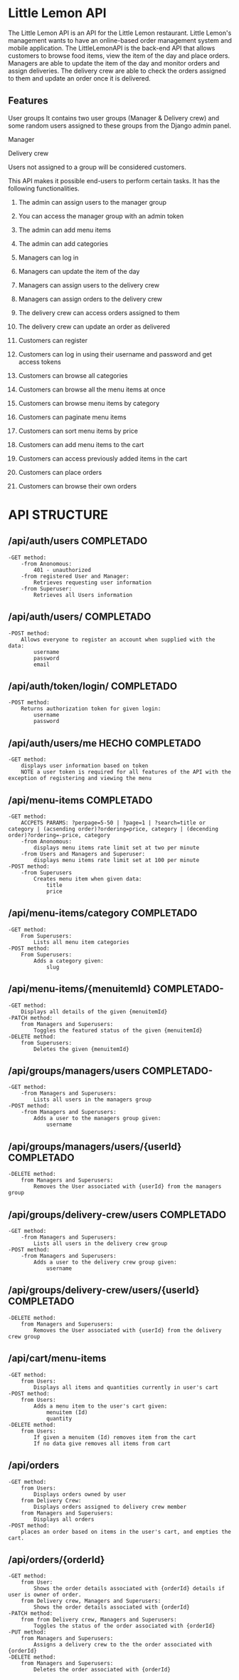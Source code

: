 # Little Lemon API

The Little Lemon API is an API for the Little Lemon restaurant. Little Lemon's management wants to have an online-based order management system and mobile application. The LittleLemonAPI is the back-end API that allows customers to browse food items, view the item of the day and place orders. Managers are able to update the item of the day and monitor orders and assign deliveries.  The delivery crew are able to check the orders assigned to them and update an order once it is delivered.

## Features

User groups
It contains two user groups (Manager & Delivery crew) and some random users assigned to these groups from the Django admin panel.

 Manager

Delivery crew

Users not assigned to a group will be considered customers.

This API makes it possible end-users to perform certain tasks. It has the following functionalities.

1.	The admin can assign users to the manager group

2.	You can access the manager group with an admin token

3.	The admin can add menu items 

4.	The admin can add categories

5.	Managers can log in 

6.	Managers can update the item of the day

7.	Managers can assign users to the delivery crew

8.	Managers can assign orders to the delivery crew

9.	The delivery crew can access orders assigned to them

10.	The delivery crew can update an order as delivered

11.	Customers can register

12.	Customers can log in using their username and password and get access tokens

13.	Customers can browse all categories 

14.	Customers can browse all the menu items at once

15.	Customers can browse menu items by category

16.	Customers can paginate menu items

17.	Customers can sort menu items by price

18.	Customers can add menu items to the cart

19.	Customers can access previously added items in the cart

20.	Customers can place orders

21.	Customers can browse their own orders

# API STRUCTURE

## /api/auth/users COMPLETADO

    -GET method: 
        -from Anonomous:
            401 - unauthorized
        -from registered User and Manager:
            Retrieves requesting user information
        -from Superuser:
            Retrieves all Users information

## /api/auth/users/  COMPLETADO

    -POST method:
        Allows everyone to register an account when supplied with the data:
            username
            password
            email  
               
## /api/auth/token/login/ COMPLETADO

    -POST method:
        Returns authorization token for given login:
            username
            password 

## /api/auth/users/me HECHO COMPLETADO

    -GET method:
        displays user information based on token
        NOTE a user token is required for all features of the API with the exception of registering and viewing the menu

## /api/menu-items COMPLETADO

     
    -GET method:
        ACCPETS PARAMS: ?perpage=5-50 | ?page=1 | ?search=title or category | (acsending order)?ordering=price, category | (decending order)?ordering=-price, category
        -from Anonomous:
            displays menu items rate limit set at two per minute
        -from Users and Managers and Superuser:
            displays menu items rate limit set at 100 per minute
    -POST method:
        -from Superusers
            Creates menu item when given data:
                title
                price

## /api/menu-items/category COMPLETADO

    
    -GET method:
        From Superusers:
            Lists all menu item categories
    -POST method:
        From Superusers:
            Adds a category given:
                slug

## /api/menu-items/{menuitemId}  COMPLETADO-

    -GET method:
        Displays all details of the given {menuitemId} 
    -PATCH method:
        from Managers and Superusers:
            Toggles the featured status of the given {menuitemId}
    -DELETE method:
        from Superusers:
            Deletes the given {menuitemId}

## /api/groups/managers/users COMPLETADO-

    -GET method:
        -from Managers and Superusers:
            Lists all users in the managers group
    -POST method:
        -from Managers and Superusers:
            Adds a user to the managers group given:
                username

## /api/groups/managers/users/{userId} COMPLETADO

    -DELETE method:
        from Managers and Superusers:
            Removes the User associated with {userId} from the managers group 

## /api/groups/delivery-crew/users COMPLETADO

    -GET method:
        -from Managers and Superusers:
            Lists all users in the delivery crew group
    -POST method:
        -from Managers and Superusers:
            Adds a user to the delivery crew group given:
                username

## /api/groups/delivery-crew/users/{userId} COMPLETADO

    -DELETE method:
        from Managers and Superusers:
            Removes the User associated with {userId} from the delivery crew group

## /api/cart/menu-items

    -GET method:
        from Users:
            Displays all items and quantities currently in user's cart
    -POST method:
        from Users:
            Adds a menu item to the user's cart given:
                menuitem (Id)
                quantity
    -DELETE method:
        from Users:
            If given a menuitem (Id) removes item from the cart
            If no data give removes all items from cart

## /api/orders

    -GET method:
        from Users:
            Displays orders owned by user
        from Delivery Crew:
            Displays orders assigned to delivery crew member
        from Managers and Superusers:
            Displays all orders
    -POST method:
        places an order based on items in the user's cart, and empties the cart.

## /api/orders/{orderId}

    -GET method:
        from User:
            Shows the order details associated with {orderId} details if user is owner of order.
        from Delivery crew, Managers and Superusers:
            Shows the order details associated with {orderId}
    -PATCH method:
        from from Delivery crew, Managers and Superusers:
            Toggles the status of the order associated with {orderId}
    -PUT method:
        from Managers and Superusers:
            Assigns a delivery crew to the the order associated with {orderId}
    -DELETE method:
        from Managers and Superusers:
            Deletes the order associated with {orderId}


       
